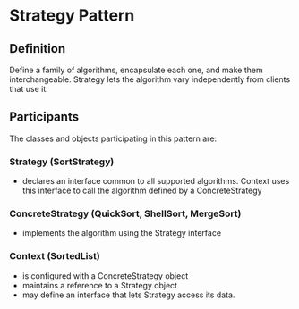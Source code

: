 # Strategy Pattern 
## Definition

Define a family of algorithms, encapsulate each one, and make them interchangeable. Strategy lets the algorithm vary independently from clients that use it.



## Participants

The classes and objects participating in this pattern are:

### Strategy  (SortStrategy)
* declares an interface common to all supported algorithms. Context uses this interface to call the algorithm defined by a ConcreteStrategy

### ConcreteStrategy  (QuickSort, ShellSort, MergeSort)
* implements the algorithm using the Strategy interface

### Context  (SortedList)
* is configured with a ConcreteStrategy object
* maintains a reference to a Strategy object
* may define an interface that lets Strategy access its data.

